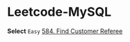 # Leetcode-MySQL
**Select**
`Easy` [584. Find Customer Referee](https://github.com/Adalyne/Leetcode-MySQL/blob/ba7a862fe6bbb24f496ca43c4fccead6652d012a/Select/584.%20Find%20Customer%20Referee.md)  
